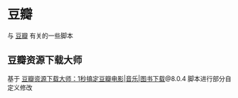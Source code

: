 # 豆瓣

与 [豆瓣](www.douban.com) 有关的一些脚本

## 豆瓣资源下载大师

基于 [豆瓣资源下载大师：1秒搞定豆瓣电影|音乐|图书下载](https://greasyfork.org/zh-CN/scripts/329484)@8.0.4 脚本进行部分自定义修改
